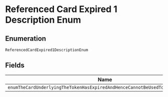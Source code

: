 
# Referenced Card Expired 1 Description Enum

## Enumeration

`ReferencedCardExpired1DescriptionEnum`

## Fields

| Name |
|  --- |
| `enumTheCardUnderlyingTheTokenHasExpiredAndHenceCannotBeUsedToProcessAPayment` |

